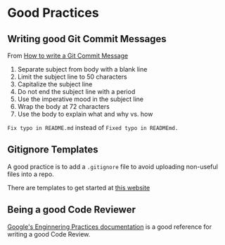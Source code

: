 # Good Practices

## Writing good Git Commit Messages

From [How to write a Git Commit Message](https://chris.beams.io/posts/git-commit/)

1. Separate subject from body with a blank line
2. Limit the subject line to 50 characters
3. Capitalize the subject line
4. Do not end the subject line with a period
5. Use the imperative mood in the subject line
6. Wrap the body at 72 characters
7. Use the body to explain what and why vs. how

```Fix typo in README.md``` instead of ```Fixed typo in READMEmd.```

## Gitignore Templates

A good practice is to add a `.gitignore` file to avoid uploading non-useful files into a repo.

There are templates to get started at [this website](https://github.com/github/gitignore)

## Being a good Code Reviewer

[Google's Enginnering Practices documentation](https://google.github.io/eng-practices/review/) is a good reference for writing a good Code Review.
